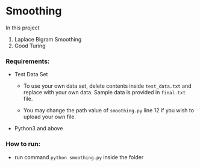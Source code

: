 # Smoothing

In this project

1. Laplace Bigram Smoothing
2. Good Turing

  ### Requirements:
   - Test Data Set
      - To use your own data set, delete contents inside `test_data.txt` and replace with your own data.
        Sample data is provided in `final.txt` file. 

      - You may change the path value of `smoothing.py` line 12 if you wish to upload your own file.
   - Python3 and above

  ### How to run:
  - run command `python smoothing.py` inside the folder
